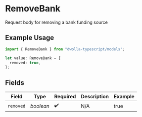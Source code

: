 # RemoveBank

Request body for removing a bank funding source

## Example Usage

```typescript
import { RemoveBank } from "dwolla-typescript/models";

let value: RemoveBank = {
  removed: true,
};
```

## Fields

| Field              | Type               | Required           | Description        | Example            |
| ------------------ | ------------------ | ------------------ | ------------------ | ------------------ |
| `removed`          | *boolean*          | :heavy_check_mark: | N/A                | true               |